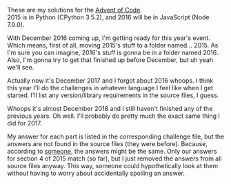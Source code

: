 These are my solutions for the [Advent of Code](http://adventofcode.com/).  
2015 is in Python (CPython 3.5.2), and 2016 will be in JavaScript (Node 7.0.0).

With December 2016 coming up, I'm getting ready for this year's event. Which
means, first of all, moving 2015's stuff to a folder named... 2015. As I'm sure
you can imagine, 2016's stuff is gonna be in a folder named 2016. Also, I'm
gonna try to get that finished up before December, but uh yeah we'll see.

Actually now it's December 2017 and I forgot about 2016 whoops. I think this
year I'll do the challenges in whatever language I feel like when I get started.
I'll list any version/library requirements in the source files, I guess.

Whoops it's almost December 2018 and I still haven't finished any of the
previous years. Oh well. I'll probably do pretty much the exact same thing I did
for 2017.

My answer for each part is listed in the corresponding challenge file, but the
answers are not found in the source files (they were before). Because, according
to [someone](http://forum.blockland.us/index.php?action=profile;u=10721), the
answers might be the same. Only our answers for section 4 of 2015 match (so
far), but I just removed the answers from all source files anyway. This way,
someone could hypothetically look at them without having to worry about
accidentally spoiling an answer.
